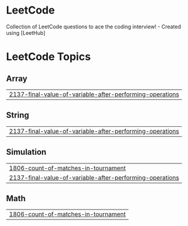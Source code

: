 # LeetCode
Collection of LeetCode questions to ace the coding interview! - Created using [LeetHub]

<!---LeetCode Topics Start-->
# LeetCode Topics
## Array
|  |
| ------- |
| [2137-final-value-of-variable-after-performing-operations](https://github.com/Adnan25z/LeetCode/tree/master/2137-final-value-of-variable-after-performing-operations) |
## String
|  |
| ------- |
| [2137-final-value-of-variable-after-performing-operations](https://github.com/Adnan25z/LeetCode/tree/master/2137-final-value-of-variable-after-performing-operations) |
## Simulation
|  |
| ------- |
| [1806-count-of-matches-in-tournament](https://github.com/Adnan25z/LeetCode/tree/master/1806-count-of-matches-in-tournament) |
| [2137-final-value-of-variable-after-performing-operations](https://github.com/Adnan25z/LeetCode/tree/master/2137-final-value-of-variable-after-performing-operations) |
## Math
|  |
| ------- |
| [1806-count-of-matches-in-tournament](https://github.com/Adnan25z/LeetCode/tree/master/1806-count-of-matches-in-tournament) |
<!---LeetCode Topics End-->